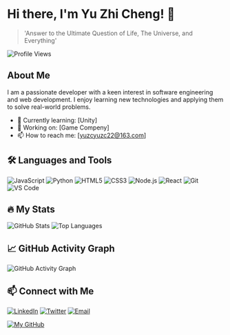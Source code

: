 # Hi there, I'm Yu Zhi Cheng! 👋

> 'Answer to the Ultimate Question of Life, The Universe, and Everything'

![Profile Views](https://komarev.com/ghpvc/?username=yuzhicheng22&style=flat-square)

## About Me

I am a passionate developer with a keen interest in software engineering and web development. I enjoy learning new technologies and applying them to solve real-world problems.

- 🌱 Currently learning: [Unity]
- 💼 Working on: [Game Compeny]
- 📫 How to reach me: [yuzcyuzc22@163.com]

## 🛠️ Languages and Tools

![JavaScript](https://img.shields.io/badge/-JavaScript-black?style=flat-square&logo=javascript)
![Python](https://img.shields.io/badge/-Python-black?style=flat-square&logo=python)
![HTML5](https://img.shields.io/badge/-HTML5-black?style=flat-square&logo=html5)
![CSS3](https://img.shields.io/badge/-CSS3-black?style=flat-square&logo=css3)
![Node.js](https://img.shields.io/badge/-Node.js-black?style=flat-square&logo=node.js)
![React](https://img.shields.io/badge/-React-black?style=flat-square&logo=react)
![Git](https://img.shields.io/badge/-Git-black?style=flat-square&logo=git)
![VS Code](https://img.shields.io/badge/-VS_Code-black?style=flat-square&logo=visual-studio-code)

## 🔥 My Stats

![GitHub Stats](https://github-readme-stats.vercel.app/api?username=yuzhicheng22&count_private=true&show_icons=true&theme=radical)
![Top Languages](https://github-readme-stats.vercel.app/api/top-langs/?username=yuzhicheng22&layout=compact&theme=radical)

## 📈 GitHub Activity Graph

![GitHub Activity Graph](https://activity-graph.herokuapp.com/graph?username=yuzhicheng22&theme=rogue)

## 📫 Connect with Me

[![LinkedIn](https://img.shields.io/badge/-LinkedIn-black?style=flat-square&logo=linkedin)](https://www.linkedin.com/in/yourlinkedinprofile)
[![Twitter](https://img.shields.io/badge/-Twitter-black?style=flat-square&logo=twitter)](https://twitter.com/yourtwitterhandle)
[![Email](https://img.shields.io/badge/-Email-black?style=flat-square&logo=gmail)](mailto:your.email@example.com)

[![My GitHub ](https://github-readme-stats.vercel.app/api?username=yuzhicheng22)]()




